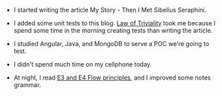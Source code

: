 - I started writing the article My Story - Then I Met Sibelius Seraphini.

- I added some unit tests to this blog. [Law of Triviality](/zettelkasten/law-of-triviality) took me because I spend some time in the morning creating tests than writing the article.

- I studied Angular, Java, and MongoDB to serve a POC we're going to test.

- I didn't spend much time on my cellphone today.

- At night, I read [E3 and E4 Flow principles](/books/the-principles-of-product-development-flow#e3-the-principle-of-quantified-cost-of-delay-if-you-only-quantify-one-thing-quantify-the-cost-of-delay), and I improved some notes grammar.
